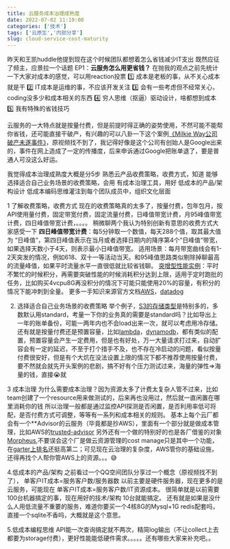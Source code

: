 ```yaml
---
title: 云服务成本治理成熟度
date: 2022-07-02 11:19:00
categories: ['技术']
tags: ['云原生','内部分享']
slug: cloud-service-cost-maturity
---
```


昨天和王凯huddle他提到现在这个时候团队都想着怎么省钱减少IT支出
既然应征了频主，应景拉一个话题 EP1：**云服务怎么用更省钱？**
在抛我的观点之前先统计一下大家对成本的感觉，可以用reaction投票
:one: 成本是老板的事，从不关心成本就是干
:two: IT成本是运维的事，不应该开发关注
:three: 会有一些考虑但不经常关心，coding没多少和成本相关的东西
:four: 穷人思维（抠逼）驱动设计，啥都想到成本
:five: 我有特殊的省钱技巧

云服务的一大特点就是按量付费，但是前提时得正确的姿势使用，不然可能不能帮你省钱，还可能直接干破产，有兴趣的可以八卦一下这个案例[《Milkie Way公司破产未遂事件》](https://zhuanlan.zhihu.com/p/358250097)，原视频找不到了，我记得好像是这个公司有创始人是Google出来的，事件在网上造成了一定的传播度，后来申诉通过Google把账单退了，要是普通人可没这么好运。

我觉得成本治理成熟度大概是分5步
熟悉云产品收费策略，收费方式，知道
能够选择适合自己业务场景的收费策略，会用
有成本治理工具，用好
低成本的产品/架构设计
低成本编码思维灌注到每个团队成员中，组织文化层面

1 了解收费策略，收费方式
现在的收费策略真的太多了，按量付费，包年包月，按API使用量付费，固定带宽付费，固定流量付费，日峰值带宽计费，月95峰值带宽计费，四日峰值带宽计费，。。。。
稍微聊两个我认为特别创新有意思的收费方式大家感受一下
**四日峰值带宽计费**：每5分钟取一个数值，每天288个值，取其最大值为 “日峰值“，第四日峰值表示在当月或者选择日期内的降序第4个“日峰值“带宽，如果选择天数小于4天，则表示最小日峰值带宽。
适用场景：每月带宽曲线会有1-2天突发的情况，例如618、双十一等活动当天。和95峰值思路类似剔除掉聊最高的流量峰值，如果平时流量水平一直很低就比较省钱聊。
[突增型性能实例](https://docs.aws.amazon.com/zh_cn/AWSEC2/latest/UserGuide/burstable-performance-instances.html)：平时不繁忙的时候积分，再需要突破性能的时候消耗积分达到上限，适用于定时跑批的任务，比如购买4vcpu8G再没积分的情况下可能只能使用20%的容量，有积分的情况下能冲刺到全量。
更多一手知识来源官方文档[AWS](https://aws.amazon.com/cn/pricing/)，[datadog](https://www.datadoghq.com/pricing/)

2. 选择适合自己业务场景的收费策略
举个例子，[S3的存储类型](https://docs.aws.amazon.com/zh_cn/AmazonS3/latest/userguide/storage-class-intro.html)是特别多的，多数默认用standard，考量一下你的业务真的需要是standard吗？比如导出上一年的账单备份，可能一两年内也不会load出来一次，就可以考虑用冷存储。
还有就是按量付费还是预置容量，比如[lambda](https://docs.aws.amazon.com/zh_cn/lambda/latest/dg/provisioned-concurrency.html)，[dynamodb](https://docs.aws.amazon.com/zh_cn/amazondynamodb/latest/developerguide/ProvisionedThroughput.html)，都有类似的配置，预置容量会产生一定费用，但是也有好处，万一大量请求打过来，自动扩容会有一定的延迟，不至于打个措手不及，也不存在冷启动的问题，看似按量付费很安好，但是有个大炕在没法设置上限的情况下都不推荐使用按量付费，要不然就会就先开头案例的悲剧，搞不好有个压力测试过来，海量的弹性=>海量的钱，直接:sob:就

3 成本治理
为什么需要成本治理？因为资源太多了计费太复杂人管不过来，比如team创建了一个resource用来做测试的，后来再也没用过，然后就一直闲置在哪里消耗你的钱
所以治理一般都是通过监控API探测是否闲置，是否利用率低可将配，是否付费方式可调整，等等有一系列和成本相关的规则。
基本上每个云厂都会有一个**Advisor的云服务（毕竟都是抄AWS），里面有一个部分就是做成本管理，比如AWS的[trusted-advisor](https://aws.amazon.com/cn/premiumsupport/technology/trusted-advisor/) 另外还有一个做的特别好的也是各厂借鉴的对象[Morpheus](https://morpheusdata.com/hybrid-cloud-management/cost-optimization-finops/),不要误会这个厂是做云资源管理的cost manage只是其中一个功能，在[garter上排名](https://www.gartner.com/reviews/market/cloud-management-tooling)还挺高第二；可见现在云治理的复杂度，AWS管你的基础设施，还得再找个人帮你管AWS上的资源。。。:sweat_smile:

4.低成本的产品/架构
之前看过一个QQ空间团队分享过一个概念（原视频找不到了）， 单客户IT成本=服务客户数/服务器数 以前主要是硬件服务器，现在更多的是云服务，可能现在 单客户IT成本=服务客户数/IT资源成本。
很简单就是以前需要100台机器搞定的事，现在用好的技术/架构 10台就能搞定。
还有就是如果是没什么人用低流量不重要的服务，难道你要买一个4核8G的Mysql+1G redis配套吗，直接一个sqlite不香吗，大概就是这个意思。

5.低成本编程思维
API能一次查询搞定就不两次，精简log输出（不让collect上去都要为storage付费），更好性能能低硬件需求。。。。。还有哪些大家来补充吧。。
